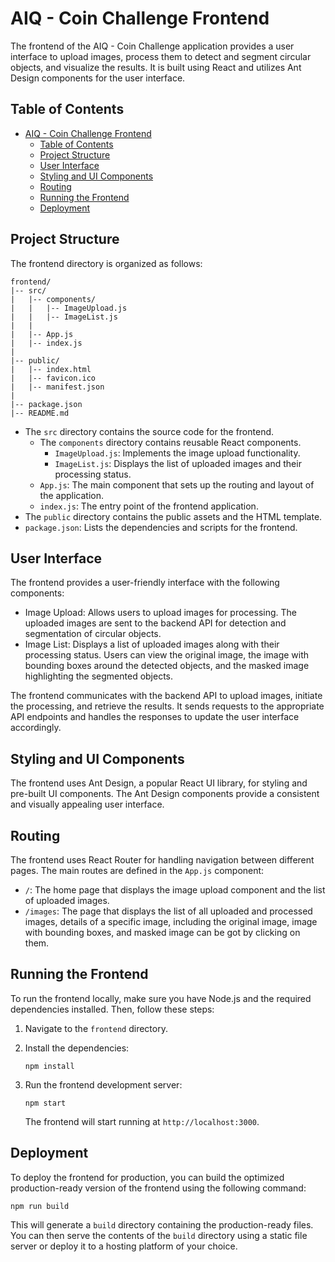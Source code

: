 # AIQ - Coin Challenge Frontend

The frontend of the AIQ - Coin Challenge application provides a user interface to upload images, process them to detect and segment circular objects, and visualize the results. It is built using React and utilizes Ant Design components for the user interface.

## Table of Contents

- [AIQ - Coin Challenge Frontend](#aiq---coin-challenge-frontend)
  - [Table of Contents](#table-of-contents)
  - [Project Structure](#project-structure)
  - [User Interface](#user-interface)
  - [Styling and UI Components](#styling-and-ui-components)
  - [Routing](#routing)
  - [Running the Frontend](#running-the-frontend)
  - [Deployment](#deployment)

## Project Structure

The frontend directory is organized as follows:

```
frontend/
|-- src/
|   |-- components/
|   |   |-- ImageUpload.js
|   |   |-- ImageList.js
|   |
|   |-- App.js
|   |-- index.js
|
|-- public/
|   |-- index.html
|   |-- favicon.ico
|   |-- manifest.json
|
|-- package.json
|-- README.md
```

- The `src` directory contains the source code for the frontend.
  - The `components` directory contains reusable React components.
    - `ImageUpload.js`: Implements the image upload functionality.
    - `ImageList.js`: Displays the list of uploaded images and their processing status.
  - `App.js`: The main component that sets up the routing and layout of the application.
  - `index.js`: The entry point of the frontend application.
- The `public` directory contains the public assets and the HTML template.
- `package.json`: Lists the dependencies and scripts for the frontend.

## User Interface

The frontend provides a user-friendly interface with the following components:

- Image Upload: Allows users to upload images for processing. The uploaded images are sent to the backend API for detection and segmentation of circular objects.
- Image List: Displays a list of uploaded images along with their processing status. Users can view the original image, the image with bounding boxes around the detected objects, and the masked image highlighting the segmented objects.

The frontend communicates with the backend API to upload images, initiate the processing, and retrieve the results. It sends requests to the appropriate API endpoints and handles the responses to update the user interface accordingly.

## Styling and UI Components

The frontend uses Ant Design, a popular React UI library, for styling and pre-built UI components. The Ant Design components provide a consistent and visually appealing user interface.

## Routing

The frontend uses React Router for handling navigation between different pages. The main routes are defined in the `App.js` component:

- `/`: The home page that displays the image upload component and the list of uploaded images.
- `/images`: The page that displays the list of all uploaded and processed images, details of a specific image, including the original image, image with bounding boxes, and masked image can be got by clicking on them.

## Running the Frontend

To run the frontend locally, make sure you have Node.js and the required dependencies installed. Then, follow these steps:

1. Navigate to the `frontend` directory.
2. Install the dependencies:

   ```
   npm install
   ```

3. Run the frontend development server:

   ```
   npm start
   ```

   The frontend will start running at `http://localhost:3000`.

## Deployment

To deploy the frontend for production, you can build the optimized production-ready version of the frontend using the following command:

```
npm run build
```

This will generate a `build` directory containing the production-ready files. You can then serve the contents of the `build` directory using a static file server or deploy it to a hosting platform of your choice.
